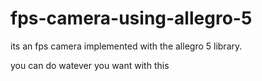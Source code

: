 # fps-camera-using-allegro-5
its an fps camera implemented with the allegro 5 library.

you can do watever you want with this
